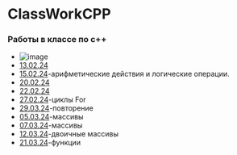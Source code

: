 # ClassWorkCPP
### Работы в классе по c++
- ![image](https://github.com/rqwhy/rqwhy/assets/157617055/0f8afdd9-e267-4a7d-9cab-14a78ae38070)
- [13.02.24](https://github.com/rqwhy/ClassWorkCPP/blob/main/13.02.24)
- [15.02.24](https://github.com/rqwhy/ClassWorkCPP/blob/main/15.02.24.cpp)-арифметические действия и логические операции.
- [20.02.24](https://github.com/rqwhy/ClassWorkCPP/blob/main/20.02)
- [22.02.24](https://github.com/rqwhy/ClassWorkCPP/blob/main/22.02)
- [27.02.24](https://github.com/rqwhy/ClassWorkCPP/blob/main/27.02)-циклы For
- [29.03.24](https://github.com/rqwhy/ClassWorkCPP/blob/main/29.02)-повторение
- [05.03.24](https://github.com/rqwhy/ClassWorkCPP/blob/main/05.03.cpp)-массивы
- [07.03.24](https://github.com/rqwhy/ClassWorkCPP/blob/main/07.03.24.cpp)-массивы
- [12.03.24](https://github.com/rqwhy/ClassWorkCPP/blob/main/12.03.24.cpp)-двоичные массивы
- [21.03.24](https://github.com/rqwhy/ClassWorkCPP/blob/main/21.03.24.cpp)-функции
